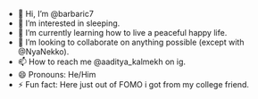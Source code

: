 - 👋 Hi, I’m @barbaric7
- 👀 I’m interested in sleeping.
- 🌱 I’m currently learning how to live a peaceful happy life.
- 💞️ I’m looking to collaborate on anything possible (except with @NyaNekko).
- 📫 How to reach me @aaditya_kalmekh on ig.
- 😄 Pronouns: He/Him
- ⚡ Fun fact: Here just out of FOMO i got from my college friend.

<!---
barbaric7/barbaric7 is a ✨ special ✨ repository because its `README.md` (this file) appears on your GitHub profile.
You can click the Preview link to take a look at your changes.
--->
